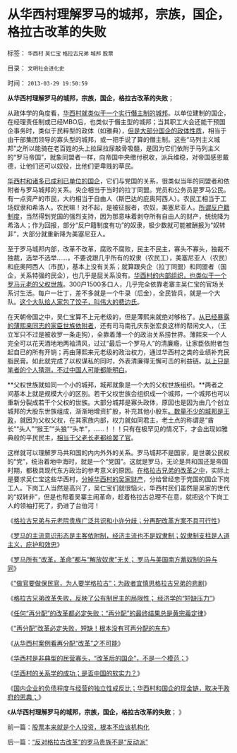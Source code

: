 # 从华西村理解罗马的城邦，宗族，国企，格拉古改革的失败

标签： `华西村` `吴仁宝` `格拉古兄弟` `城邦` `股票` 

目录： `文明社会进化史`

时间： `2013-03-29 19:50:59`

**从华西村理解罗马的城邦，宗族，国企，格拉古改革的失败**；

从政体学的角度看，[华西村就类似于一个实行僭主制的城邦](../../../2013/3/28/华西村是非典型的民营寡头.md)。以单位建制的国企，在经理责任制或已经MBO后，也类似于僭主型的城邦；当其职工大会还能干预国企事务时，类似于民粹型的政体（如雅典），[但是大部分国企的政体性质](../../../2009/8/9/单位是特权体制内的中国人的灵魂.md)，相当于由干部集团领导的寡头型的城邦，或一把手说了算的僭主制。这些“马列主义城邦”之所以能骑在老百姓的头上拉屎拉尿敲骨吸髓，是因为它们依附于马列主义的“罗马帝国”，就象同盟者一样，向帝国中央缴付税收，派兵维稳，对帝国感恩戴德，让他们还可以奴役，比他们更卑贱的草民。

[华西村和诸多已成利已单位的国企](../../../2009/6/23/官民二元本质上“单位自治”.md)，它们与党国的关系，很类似当年的同盟者和依附者与罗马城邦的关系。央企相当于当时的拉丁同盟。党员和公务员是罗马公民。有一点资产的市民，大约相当于自由人（斯巴达的庇奥阿西人）。农民工相当于工场奴隶和希洛人。农民嘛！对不起，是被征服者，农奴，美塞尼亚人。[所谓反户籍制度](../../../2012/3/23/“反户籍制度”扼杀民主于自治萌芽.md)，当然得到党国的强烈支持，因为那意味着剥夺所有自由人的财产，统统降为希洛人；作为回报，部分“反户籍制度有功”的奴隶，极少数就可能被酬报为“奴转非”，大部分就重新降为美塞尼亚人。

至于罗马城邦内部，改革不改革，腐败不腐败，民主不民主，寡头不寡头，独裁不独裁，选举不选举……，不要说跟几乎所有的奴隶（农民工），美塞尼亚人（农民）和庇奥阿西人（市民），基本上没有关系；就算跟央企（拉丁同盟）和同盟者（国企，关系特强的民企），也几乎是屁关系没有。[华西村的内部组织，也类似于一个罗马元老的父权世族](../../../2013/3/27/从华西村看“再分配改革”之不可能.md)。300户1500多口人，几乎完全依靠老寨主吴仁宝的官场关系讨生活。每户一壮丁，差不多就是一个牛录（后金），全民皆兵，就是一个大队。[这个大队给人家包了饺子，叫伟大的费边氏](../../../2013/3/13/罗马，斯巴达，迦太基，叙拉古，塔兰托，雅典等的比较政治.md)。

在天朝帝国之中，吴仁宝算不上元老级的，但是薄熙来就绝对够格了。[从已经暴露的薄熙来同志的家臣世族依附者](../../../2013/2/2/《旧制度和大革命》，米塞斯，戈尔巴乔夫和薄熙来.md)，还有司马南孔庆东张宏良这样的帮闲文人，（王立军只不过是被收罗一条走狗），全靠着薄一个的政治关系捞世界。薄熙来一个人完全可以花天酒地地两袖清风，过过“最后一个罗马人”的清廉瘾，让家臣依附者包起自已的所有开销；再由薄熙来元老级的政治权力，通过华西村之类的业绩补充民脂民膏。如此就完成了以权谋私的同时，外表清廉得无懈可击的利益链。[以上只是笔者的个人猜测，不过中国人可能都能明白](../../../2013/3/28/华西村成功的关系学，是否中华国学的软实力？.md)。

**父权世族就如同一个小的城邦，城邦就象是一个大的父权世族组织。**两者之间基本上就是规模大小的区别。若干父权世族会组织成一个城邦，一个城邦也可以重新分裂成若干个父权的世族。大部分城邦是寡头政体，原因也是因为由几个创立城邦的大股东世族组成，渐渐地增资扩股，补充其他小股东[。数量不少的城邦是王政](../../../2012/6/16/城邦因“巨大”转化为“君主”“专制”.md)，就因为父权父权，在其家族内部，权力就如同君主，老土点的称谓是“酋长”“头人”“猴王”“头狼”“头羊”，……！！！只有在极罕见的情况下，才会出现如雅典般的平民民主，[相当于父老长老都给罢了官](../../../2010/9/27/罗马和罗马元老院的兴起，罗马的民主权力依据.md)。

这样就可以理解罗马共和国的内内外外的关系。罗马城邦不是国家，是世袭公民权的“党”，统治着地中海时，就是一个“党国”。这就是罗马，无论是共和国还是帝国时期，都极具现代东方政治的参考意义的原因。[在格拉古兄弟的改革之中](../../../2013/3/27/从华西村看“再分配改革”之不可能.md)，实际上是要求吴仁宝这些华西村，[分掉华西村的吴家财产](../../../2013/3/27/“再分配”改革必定失败，“短缺”遍及方方面面.md)，分给曾经忠于党国的国企下岗工人。下岗工人当然是高兴了，吴仁宝们就很恼火，华西村民们虽然是吴家的世代的“奴转非”，但是也帮着吴寨主闹革命，趁着格拉古总理不在意，就把这个下岗工人的领袖打死了，扔进了台伯河！

《[格拉古兄弟与元老院贵族广泛共识和小许分歧；分再配改革方案不具可行性](../../../2013/3/24/格拉古兄弟“打着右灯向左拐”的失败改革.md)》

《[罗马的主流意识形态是主客依附制，经济主流也不是奴隶制；奴隶制支柱是人道主义，庇护和效忠](../../../2013/3/24/罗马“奴隶社会”的史实和歪曲.md)》

《[罗马所有“改革，革命”都与“解放奴隶”无关； 罗马与美国南方蓄奴制的异与同](../../../2013/3/25/罗马与美国南方蓄奴制的异与同.md)》

《[“做官要做保民官，为人要学格拉古”；为政者宜慎思格拉古兄弟的悲剧](../../../2013/3/25/改革者宜慎思格拉古兄弟改革的教训.md)》

《[格拉古兄弟改革失败，反映了公有制民主的局限性； 经济学的“短缺压力”](../../../2013/3/25/改革者宜慎思格拉古兄弟改革的教训.md)》

《[任何“再分配”的改革都必定失败；“再分配”的最终结果总是黄宗羲定律](../../../2013/3/26/农业沉重的社会责任！任何“再分配”的改革都必定失败；.md)》

《[“再分配”改革必定失败，短缺！根本没有可再分配的东东](../../../2013/3/27/“再分配”改革必定失败，“短缺”遍及方方面面.md)》

《[从华西村案例看再分配“改革”之不可能](../../../2013/3/27/从华西村看“再分配改革”之不可能.md)》

《[华西村是非典型的民营寡头，“改革后的国企”，不是一个模范；](../../../2013/3/28/华西村是非典型的民营寡头.md)》

《[华西村的关系学的成功；是否中国的软实力？](../../../2013/3/28/华西村成功的关系学，是否中华国学的软实力？.md)》

《[国内企业的负债程度与经营的独立性成反比；华西村和国企的现金链，取决于政府的恩典；](../../../2013/3/28/国内企业的负债程度与经营的独立性成反比.md)》

《**从华西村理解罗马的城邦，宗族，国企，格拉古改革的失败**； 》



前一篇：[股票本来就是个人投资，根本不应该机构化](../../../2013/3/28/股票本来就是个人投资，根本不应该机构化.md)

后一篇：[“反对格拉古改革”的罗马贵族不是“反动派”](../../../2013/3/29/“反对格拉古改革”的罗马贵族不是“反动派”.md)